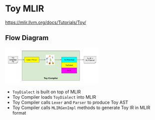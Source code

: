 # Toy MLIR
https://mlir.llvm.org/docs/Tutorials/Toy/

## Flow Diagram
<img src="./images/toy.png" width="60%" alt="Toy MLIR Flow Diagram" />

- `ToyDialect` is built on top of MLIR
- Toy Compiler loads `ToyDialect` into MLIR
- Toy Compiler calls `Lexer` and `Parser` to produce Toy AST
- Toy Compiler calls `MLIRGenImpl` methods to generate Toy IR in MLIR format